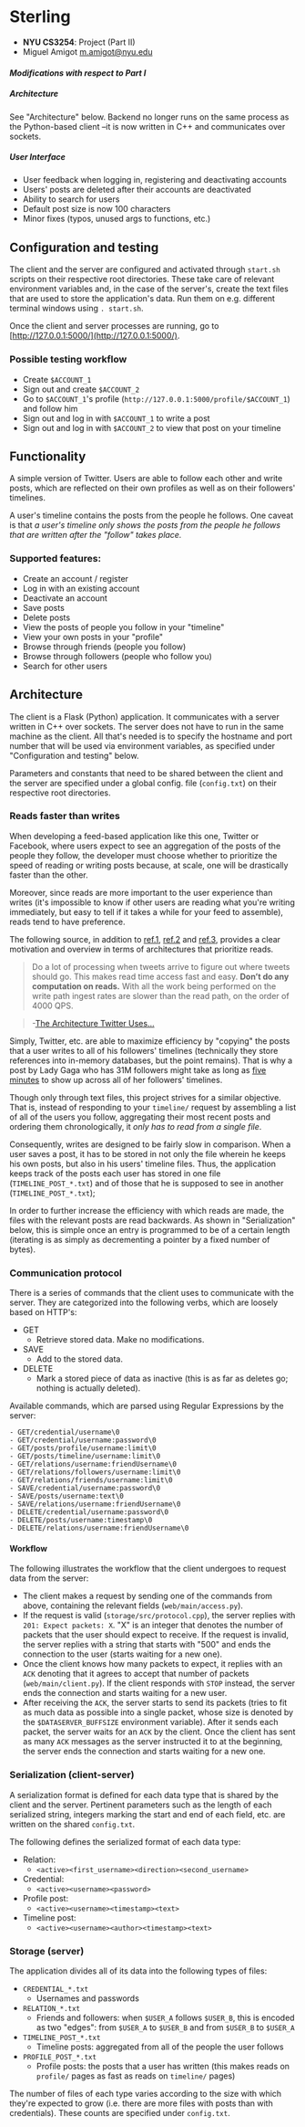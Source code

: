 Sterling
========

- **NYU CS3254**: Project (Part II)
- Miguel Amigot [m.amigot@nyu.edu](m.amigot@nyu.edu)

#### _Modifications with respect to Part I_

##### _Architecture_
See "Architecture" below. Backend no longer runs on the same process as the Python-based client –it is now written in C++ and communicates over sockets.

##### _User Interface_
- User feedback when logging in, registering and deactivating accounts
- Users' posts are deleted after their accounts are deactivated
- Ability to search for users
- Default post size is now 100 characters
- Minor fixes (typos, unused args to functions, etc.)

## Configuration and testing
The client and the server are configured and activated through `start.sh` scripts on their respective root directories. These take care of relevant environment variables and, in the case of the server's, create the text files that are used to store the application's data. Run them on e.g. different terminal windows using `. start.sh`.

Once the client and server processes are running, go to [http://127.0.0.1:5000/](http://127.0.0.1:5000/).

### Possible testing workflow
- Create `$ACCOUNT_1`
- Sign out and create `$ACCOUNT_2`
- Go to `$ACCOUNT_1`'s profile (`http://127.0.0.1:5000/profile/$ACCOUNT_1`) and follow him
- Sign out and log in with `$ACCOUNT_1` to write a post
- Sign out and log in with `$ACCOUNT_2` to view that post on your timeline

## Functionality
A simple version of Twitter. Users are able to follow each other and write posts, which are reflected on their own profiles as well as on their followers' timelines.

A user's timeline contains the posts from the people he follows. One caveat is that _a user's timeline only shows the posts from the people he follows that are written after the "follow" takes place._

### Supported features:
- Create an account / register
- Log in with an existing account
- Deactivate an account
- Save posts
- Delete posts
- View the posts of people you follow in your "timeline"
- View your own posts in your "profile"
- Browse through friends (people you follow)
- Browse through followers (people who follow you)
- Search for other users

## Architecture
The client is a Flask (Python) application. It communicates with a server written in C++ over sockets. The server does not have to run in the same machine as the client. All that's needed is to specify the hostname and port number that will be used via environment variables, as specified under "Configuration and testing" below.

Parameters and constants that need to be shared between the client and the server are specified under a global config. file (`config.txt`) on their respective root directories.

### Reads faster than writes
When developing a feed-based application like this one, Twitter or Facebook, where users expect to see an aggregation of the posts of the people they follow, the developer must choose whether to prioritize the speed of reading or writing posts because, at scale, one will be drastically faster than the other.

Moreover, since reads are more important to the user experience than writes (it's impossible to know if other users are reading what you're writing immediately, but easy to tell if it takes a while for your feed to assemble), reads tend to have preference.

The following source, in addition to [ref.1](http://dl.acm.org/citation.cfm?id=1807257), [ref.2](http://www.slideshare.net/nkallen/q-con-3770885/) and [ref.3](https://news.ycombinator.com/item?id=6007650), provides a clear motivation and overview in terms of architectures that prioritize reads.

> Do a lot of processing when tweets arrive to figure out where tweets should go. This makes read time access fast and easy. **Don’t do any computation on reads.** With all the work being performed on the write path ingest rates are slower than the read path, on the order of 4000 QPS.

> -[The Architecture Twitter Uses...](http://highscalability.com/blog/2013/7/8/the-architecture-twitter-uses-to-deal-with-150m-active-users.html)

Simply, Twitter, etc. are able to maximize efficiency by "copying" the posts that a user writes to all of his followers' timelines (technically they store references into in-memory databases, but the point remains). That is why a post by Lady Gaga who has 31M followers might take as long as [five minutes](http://highscalability.com/blog/2013/7/8/the-architecture-twitter-uses-to-deal-with-150m-active-users.html) to show up across all of her followers' timelines.

Though only through text files, this project strives for a similar objective. That is, instead of responding to your `timeline/` request by assembling a list of all of the users you follow, aggregating their most recent posts and ordering them chronologically, it _only has to read from a single file_.

Consequently, writes are designed to be fairly slow in comparison. When a user saves a post, it has to be stored in not only the file wherein he keeps his own posts, but also in his users' timeline files. Thus, the application keeps track of the posts each user has stored in one file (`TIMELINE_POST_*.txt`) and of those that he is supposed to see in another (`TIMELINE_POST_*.txt`);

In order to further increase the efficiency with which reads are made, the files with the relevant posts are read backwards. As shown in "Serialization" below, this is simple once an entry is programmed to be of a certain length (iterating is as simply as decrementing a pointer by a fixed number of bytes).

### Communication protocol
There is a series of commands that the client uses to communicate with the server. They are categorized into the following verbs, which are loosely based on HTTP's:
- GET
  - Retrieve stored data. Make no modifications.
- SAVE
  - Add to the stored data.
- DELETE
  - Mark a stored piece of data as inactive (this is as far as deletes go; nothing is actually deleted).

Available commands, which are parsed using Regular Expressions by the server:
```
- GET/credential/username\0
- GET/credential/username:password\0
- GET/posts/profile/username:limit\0
- GET/posts/timeline/username:limit\0
- GET/relations/username:friendUsername\0
- GET/relations/followers/username:limit\0
- GET/relations/friends/username:limit\0
- SAVE/credential/username:password\0
- SAVE/posts/username:text\0
- SAVE/relations/username:friendUsername\0
- DELETE/credential/username:password\0
- DELETE/posts/username:timestamp\0
- DELETE/relations/username:friendUsername\0
```

#### Workflow
The following illustrates the workflow that the client undergoes to request data from the server:
- The client makes a request by sending one of the commands from above, containing the relevant fields (`web/main/access.py`).
- If the request is valid (`storage/src/protocol.cpp`), the server replies with `201: Expect packets: X`. "X" is an integer that denotes the number of packets that the user should expect to receive. If the request is invalid, the server replies with a string that starts with "500" and ends the connection to the user (starts waiting for a new one).
- Once the client knows how many packets to expect, it replies with an `ACK` denoting that it agrees to accept that number of packets (`web/main/client.py`). If the client responds with `STOP` instead, the server ends the connection and starts waiting for a new user.
- After receiving the `ACK`, the server starts to send its packets (tries to fit as much data as possible into a single packet, whose size is denoted by the `$DATASERVER_BUFFSIZE` environment variable). After it sends each packet, the server waits for an `ACK` by the client. Once the client has sent as many `ACK` messages as the server instructed it to at the beginning, the server ends the connection and starts waiting for a new one.

### Serialization (client-server)
A serialization format is defined for each data type that is shared by the client and the server. Pertinent parameters such as the length of each serialized string, integers marking the start and end of each field, etc. are written on the shared `config.txt`.

The following defines the serialized format of each data type:
- Relation:
  - `<active><first_username><direction><second_username>`
- Credential:
  - `<active><username><password>`
- Profile post:
  - `<active><username><timestamp><text>`
- Timeline post:
  - `<active><username><author><timestamp><text>`

### Storage (server)
The application divides all of its data into the following types of files:
- `CREDENTIAL_*.txt`
  - Usernames and passwords
- `RELATION_*.txt`
  - Friends and followers: when `$USER_A` follows `$USER_B`, this is encoded as two "edges": from `$USER_A` to `$USER_B` and from `$USER_B` to `$USER_A`
- `TIMELINE_POST_*.txt`
  - Timeline posts: aggregated from all of the people the user follows
- `PROFILE_POST_*.txt`
  - Profile posts: the posts that a user has written (this makes reads on `profile/` pages as fast as reads on `timeline/` pages)

The number of files of each type varies according to the size with which they're expected to grow (i.e. there are more files with posts than with credentials). These counts are specified under `config.txt`.
